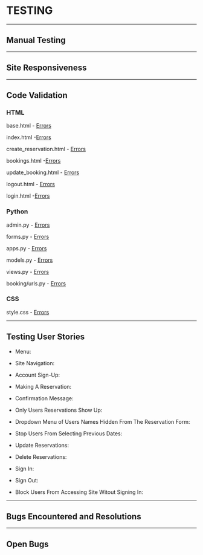 # TESTING

---

## Manual Testing

---

## Site Responsiveness

---

## Code Validation

### HTML
base.html - [Errors](media/images/pp4_base.html_validation.png)

index.html -[Errors](media/images/pp4_index.html_validation.png)

create_reservation.html - [Errors](media/images/pp4_create_reservation.html_validation.png)

bookings.html -[Errors](media/images/pp4_bookings.html_validation.png)

update_booking.html - [Errors](media/images/pp4_update_reservation.html_validation.png)

logout.html - [Errors](media/images/pp4_logout.html_validation.png)

login.html -[Errors](media/images/pp4_login.html_validation.png)

### Python

admin.py - [Errors](media/images/pp4_admin.py_validation.png)

forms.py - [Errors](media/images/pp4_forms.py_validation.png)

apps.py - [Errors](media/images/pp4_apps.py_validator.png)

models.py - [Errors](media/images/pp4_model.py_validation.png)

views.py - [Errors](media/images/pp4_views.py_validation.png)

booking/urls.py - [Errors](media/images/pp4_urls.py_validation.png)

### CSS

style.css - [Errors](media/images/pp4_css_validation.png)

---

## Testing User Stories

- Menu:

- Site Navigation:

- Account Sign-Up:

- Making A Reservation:

- Confirmation Message:

- Only Users Reservations Show Up:

- Dropdown Menu of Users Names Hidden From The Reservation Form:

- Stop Users From Selecting Previous Dates:

- Update Reservations:

- Delete Reservations:

- Sign In: 

- Sign Out:

- Block Users From Accessing Site Witout Signing In:

---

## Bugs Encountered and Resolutions

---

## Open Bugs